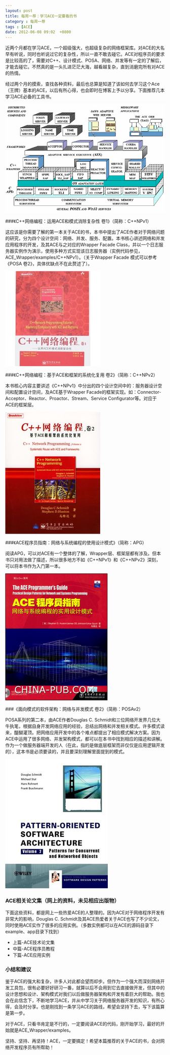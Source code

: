 ```yaml
---
layout: post
title: 每周一荐：学习ACE一定要看的书
category : 每周一荐
tags : [ACE]
date: 2012-06-08 09:02  +0800
---
```


近两个月都在学习ACE，一个超级强大，也超级复杂的网络框架库。对ACE的大名早有听说，同时也听说过它的复杂性，所以一直不敢去碰它。ACE对程序员的要求是比较高的了，需要对C++、设计模式、POSA、网络、并发等有一定的了解后，才能去碰它。不然真的是一头扎进茫茫大海，越看越复杂，直到消磨完所有对ACE的热情。

经过两个月的摸索，查找各种资料，最后也总算是知道了该如何去学习这个Ace（王牌）基本的ACE，以后有所心得，也会即时在博客上予以分享。下面推荐几本学习ACE必备的工具书。

![ACE](/assets/img/2012-06-08-1.jpg)


###《C++网络编程：运用ACE和模式消除复杂性 卷1》（简称：C++NPv1）

这应该是你需要了解的第一本关于ACE的书，本书中提出了ACE作者对于网络问题的研究，分为四个设计空间：网络、并发、服务、配置。本书核心讲述网络和并发应用程序的开发，及其ACE与之对应的Wrapper Facade Class，并以一个日志服务器实例作为演示，使用多种方式实现该日志服务器（实例代码参见，ACE_Wrapper/examples/C++NPv1）。（关于Wrapper Facade 模式可以参考《POSA 卷2》，具体优缺点不在此赘述了）。

![ACE](/assets/img/2012-06-08-2.jpg)

###《C++网络编程：基于ACE和框架的系统化复用 卷2》（简称：C++NPv2）

本书核心内容主要讲述《C++NPv1》中分出的四个设计空间中的：服务器设计空间和配置设计空间，及ACE基于Wrapper Facade的框架实现。如：Connector-Acceptor、Reactor、Proactor、Stream、Service Configurator等。对应于ACE的框架层。

![ACE](/assets/img/2012-06-08-3.jpg)

###《ACE程序员指南：网络与系统编程的使用设计模式》（简称：APG）

阅读APG，可以对ACE有一个整体的了解，Wrapper层、框架层都有涉及。但本书只对用法做了描述，所以很多地方不如《C++NPv1》和《C++NPv2》深刻，可以将本书作为入门第一本。

![ACE](/assets/img/2012-06-08-4.jpg)

###《面向模式的软件架构：网络与并发模式 卷2》（简称：POSAv2）

POSA系列的第二本，由ACE作者Douglas C. Schmidt和三位网络开发界几位大牛执笔，根据自身开发网络应用的经验，总结出网络和并发相关模式。许多模式读来，醍醐灌顶。把网络应用开发中的各个难点都提出了相应模式解决方案。因为ACE中运用了很多网络、并发架构模式，都可以在本书中找到相应的描述和讲解。作为一个做服务器端开发的人（在此，指的是做底层框架而非仅仅是应用逻辑开发的），这本书是必须要读的，并且要深刻理解里面提到的模式。

![ACE](/assets/img/2012-06-08-5.jpg)

### ACE相关论文集（网上的资料，未见相应出版物）

下面这些资料，都是网上一些热爱ACE的人整理的。因为ACE对于网络程序开发有非常大的影响，Douglas C. Schmidt及其ACE热爱者关于ACE也写了不少论文，同时使用ACE实作了很多的应用实例。（多数实例都可以在ACE的源码目录下example、app目录下找到）

* 上篇-ACE技术论文集
* 中篇-ACE程序员教程
* 下篇-ACE应用实例

### 小结和建议

鉴于ACE的强大和复杂，许多人对此都会望而却步。但作为一个强大而深刻网络开发工具包，很有必要好好研习一番，就算以后不会用到它去直接做开发，但其中的设计思想和设计、架构模式对我们以后做服务器架构和开发有着巨大的帮助。我也会在此信念下，不断地学习ACE，并从中学习关于网络服务器开发的知识，有所心得，会及时分享。也是刚找到一条学习ACE的路线，希望会坚持下去，写下该篇算是第一步。

对于ACE，只看书肯定是不行的，一定要阅读ACE的代码，刚开始学习，最好的开始就是ACE_Wrapper/examples。

坚持、坚持、再坚持！ACE，一定要搞定！希望本篇推荐的关于ACE的书，会对网络开发程序员有所帮助！

